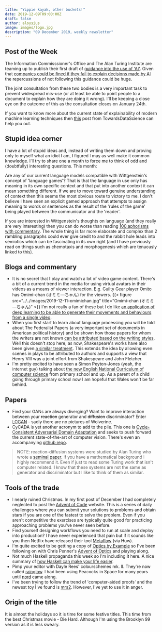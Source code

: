 ```yaml
---
title: "Yippie kayak, other buckets!"
date: 2019-12-09T09:00:00Z
draft: false
author: aloysius
image: images/logo.jpg
description: "09 December 2019, weekly newsletter"
---
```


## Post of the Week

The Information Commisssioner's Office and The Alan Turing Institute are
teaming up to publish their first draft of [guidance into the use of
'AI'](https://ico.org.uk/about-the-ico/news-and-events/blog-ico-and-the-alan-turing-institute-open-consultation-on-first-piece-of-ai-guidance/).
Given that [companies could be fined if they fail to explain decisions made by
AI](https://www.newscientist.com/article/2225186-companies-could-be-fined-if-they-fail-to-explain-decisions-made-by-ai/)
the repercussions of not following this guidance could be huge.

The joint consultation from these two bodies is a very important task to prevent
widespread mis-use (or at least be able to point people to a document to explain
how they are doing it wrong). I'll be keeping a close eye on the outcome of this
as the consultation closes on January 24th.

If you want to know more about the current state of explainability of modern
machine learning techniques then
[this](https://towardsdatascience.com/an-overview-of-model-explainability-in-modern-machine-learning-fc0f22c8c29a)
post from TowardsDataScience can help you out.


## Stupid idea corner

I have a lot of stupid ideas and, instead of writing them down and proving only
to myself what an idiot I am, I figured I may as well make it common knowledge.
I'll try to share one a month to force me to think of odd and (doubtfully)
interesting questions. This month:

Are any of our current language models compatible with Wittgenstein's concept of
'language games'? That is that the language in use only has meaning in its own
specific context and that put into another context it can mean something
different. If we are to move toward genuine understanding of context then this
seems the most obvious route to victory to me. I don't believe I have seen an
explicit gamed approach that attempts to assign meaning to words or sentences as
the result of the 'rules of the game' being played between the communicator and
the 'reader'.

If you are interested in Wittgenstein's thoughts on language (and they really
are very interesting) then you can do worse than reading [100 aphorisms with
commentary](http://users.rcn.com/rathbone/lwtocc.htm). The whole thing is far
more elaborate and complex than 2 rambling paragraphs could ever give credit to
and the rabbit hole leads into semiotics which can be fascinating in its own
right (and I have previously read on things such as chemotaxis and
morphogenesis which are tenuously linked to this).


## Blogs and commentary

- It is no secret that I play and watch a lot of video game content. There's a
  bit of a current trend in the media for using virtual avatars in their videos
  as a means of viewer interaction. E.g. Guilty Gear player Omito has Omimi-chan
  (オミミ―ちゃん) for the viewers.
  {{< figure src="../../images/2019-12-11-omimichan.jpg" title="Omimi-chan (オミミ―ちゃん)" >}}
  I'm not really a fan of these but I do like [an application of deep learning
  to be able to generate their movements and behaviours from a single
  video](https://medium.com/syncedreview/deep-learning-model-morphs-vtube-talking-heads-with-a-few-mouse-clicks-e973772f5f0e).
- When you first start to learn about language processing you will be told about
  The Federalist Papers (a very important set of documents in American political
  history) and be shown how those papers for whom the writers are not known [can
  be attributed based on the writing
  styles](https://blog.jonlu.ca/posts/the-federalist-papers-author-identification-through-k-means-clustering).
  Well this doesn't stop here, as now, Shakespeare's works have also been given
  [a similar
  treatment](https://www.technologyreview.com/s/614742/machine-learning-has-revealed-exactly-how-much-of-a-shakespeare-play-was-written-by-someone/).
  This extends the idea by allowing even scenes in plays to be attributed to
  authors and supports a view that Henry VIII was a joint effort from
  Shakespeare and John Fletcher.
- I'm pretty excited to have seen a Simon Peyton-Jones (yeah, the internet guy)
  talking about [the new English National Curriculum of computer
  science](https://codesync.global/media/revolution-in-computing-education-at-school-opportunity-and-challenge-cmldn19/)
  from primary school and up. As a parent of a child going through primary
  school now I am hopeful that Wales won't be far behind.


## Papers

- Find your GANs are always diverging? Want to improve interaction between your
  ~~reaction~~ generator and ~~diffusion~~ discriminator? Enter
  [LOGAN](https://arxiv.org/abs/1912.00953) - sadly there are no pictures of
  Wolverine.
- CyCADA is yet another acronym to add to the pile. This one is
  [Cycle-Consistent Adversarial Domain
  Adaptation](https://arxiv.org/pdf/1711.03213.pdf) and seeks to push forward
  the current state-of-the-art of computer vision. There's even an accompanying
  [github repo](https://github.com/jhoffman/cycada_release).



> NOTE: reaction-diffusion systems were studied by Alan Turing who wrote a
> [seminal paper](http://www.dna.caltech.edu/courses/cs191/paperscs191/turing.pdf).
> If you have a mathematical background I highly recommend it. Even if just to
> read some Turing work that isn't computer related. I know that these systems
> are not the same as generator and discriminator but I like to think of them as
> similar.


## Tools of the trade

- I nearly ruined Christmas. In my first post of December I had completely
  neglected to post the [Advent of Code](https://adventofcode.com) website. This
  is a series of daily challenges where you can submit your solutions to
  problems and obtain stars if you are one of the fastest to solve the problem.
  Even if you aren't competitive the exercises are typically quite good for
  practicing approaching problems you've never seen before.
- Find yourself designing workflows you need to run at scale and deploy into
  production? I have never experienced that pain but if it sounds like you
  then Netflix have released their tool [Metaflow](https://metaflow.org/) (via Huw).
- I'm quite excited to be getting a copy of [Optics by
  Example](https://leanpub.com/optics-by-example) so I've been following on with
  Chris Penner's [Advent of
  Optics](https://chrispenner.ca/posts/advent-of-optics-04) and playing along.
- Not much Haskell propaganda this week so I'm including it here. A nice summary
  of [how Haskell can make your life
  easier](https://williamyaoh.com/posts/2019-11-30-how-does-haskell-make-life-easier.html).
- Pimp your editor with Dayle Rees' colourschemes mk. II. They're now called
  [rainglow](https://rainglow.io/#gloom-contrast). I had been using Peacocks in
  Space for many years until [nord](https://www.nordtheme.com/) came along.
- I've been trying to follow the trend of 'computer-aided proofs' and the newest
  toy I've found is [mrs2](https://github.com/lamastex/mrs2). However, I've yet
  to use it in anger.


## Origin of the title

It is almost the holidays so it is time for some festive titles. This time from the
best Christmas movie - Die Hard. Although I'm using the Brooklyn 99 version as
it is less sweary.
